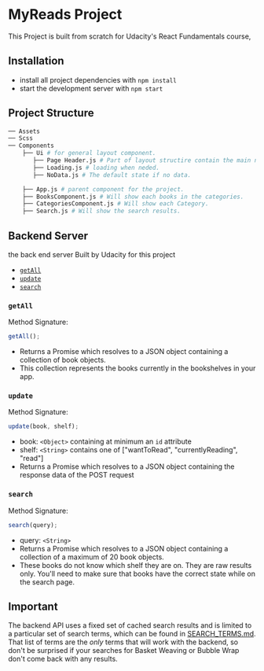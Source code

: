 # MyReads Project

This Project is built from scratch for Udacity's React Fundamentals course, 

## Installation

- install all project dependencies with `npm install`
- start the development server with `npm start`

## Project Structure

```bash
── Assets
── Scss
── Components
    ├── Ui # for general layout component.
       ├── Page Header.js # Part of layout structire contain the main navigation links.
       ├── Loading.js # loading when neded.
       ├── NoData.js # The default state if no data.

    ├── App.js # parent component for the project.
    ├── BooksComponent.js # Will show each books in the categories.
    ├── CategoriesComponent.js # Will show each Category.
    ├── Search.js # Will show the search results.

```


## Backend Server

the back end server Built by Udacity for this project 

- [`getAll`](#getall)
- [`update`](#update)
- [`search`](#search)

### `getAll`

Method Signature:

```js
getAll();
```

- Returns a Promise which resolves to a JSON object containing a collection of book objects.
- This collection represents the books currently in the bookshelves in your app.

### `update`

Method Signature:

```js
update(book, shelf);
```

- book: `<Object>` containing at minimum an `id` attribute
- shelf: `<String>` contains one of ["wantToRead", "currentlyReading", "read"]
- Returns a Promise which resolves to a JSON object containing the response data of the POST request

### `search`

Method Signature:

```js
search(query);
```

- query: `<String>`
- Returns a Promise which resolves to a JSON object containing a collection of a maximum of 20 book objects.
- These books do not know which shelf they are on. They are raw results only. You'll need to make sure that books have the correct state while on the search page.

## Important

The backend API uses a fixed set of cached search results and is limited to a particular set of search terms, which can be found in [SEARCH_TERMS.md](SEARCH_TERMS.md). That list of terms are the _only_ terms that will work with the backend, so don't be surprised if your searches for Basket Weaving or Bubble Wrap don't come back with any results.
